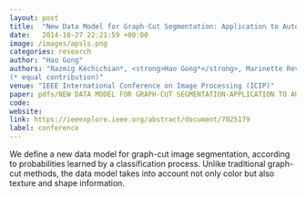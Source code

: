 ```yaml
---
layout: post
title:  "New Data Model for Graph-Cut Segmentation: Application to Automatic Melanoma Delineation"
date:   2014-10-27 22:21:59 +00:00
image: /images/apsls.png
categories: research
author: "Hao Gong"
authors: "Razmig Kéchichian*, <strong>Hao Gong*</strong>, Marinette Revenu, Olivier Lézoray, Michel Desvignes <br>
(* equal contribution)"
venue: "IEEE International Conference on Image Processing (ICIP)"
paper: pdfs/NEW DATA MODEL FOR GRAPH-CUT SEGMENTATION-APPLICATION TO AUTOMATIC MELANOMA DELINEATION.pdf
code:
website:
link: https://ieeexplore.ieee.org/abstract/document/7025179
label: conference
---
```

We define a new data model for graph-cut image segmentation, according to probabilities learned by a classification process. Unlike traditional graph-cut methods, the data model takes into account not only color but also texture and shape information.
